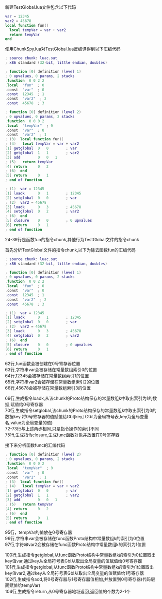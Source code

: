 新建TestGlobal.lua文件包含以下代码
```lua
var = 12345
var2 = 45678
local function fun()
  local tempVar = var + var2
  return tempVar
end
```
使用ChunkSpy.lua对TestGlobal.lua反编译得到以下汇编代码
```lua
; source chunk: luac.out
; x86 standard (32-bit, little endian, doubles)

; function [0] definition (level 1)
; 0 upvalues, 0 params, 2 stacks
.function  0 0 2 2
.local  "fun"  ; 0
.const  "var"  ; 0
.const  12345  ; 1
.const  "var2"  ; 2
.const  45678  ; 3

; function [0] definition (level 2)
; 0 upvalues, 0 params, 2 stacks
.function  0 0 0 2
.local  "tempVar"  ; 0
.const  "var"  ; 0
.const  "var2"  ; 1
; (3)  local function fun()
; (4)  	local tempVar = var + var2
[1] getglobal  0   0        ; var
[2] getglobal  1   1        ; var2
[3] add        0   0   1  
; (5)  	return tempVar
[4] return     0   2      
; (6)  end
[5] return     0   1      
; end of function

; (1)  var = 12345
[1] loadk      0   1        ; 12345
[2] setglobal  0   0        ; var
; (2)  var2 = 45678
[3] loadk      0   3        ; 45678
[4] setglobal  0   2        ; var2
; (6)  end
[5] closure    0   0        ; 0 upvalues
[6] return     0   1      
; end of function
```
24-39行是函数fun的指令chunk,其他行为TestGlobal文件的指令chunk

首先分析TestGlobal文件的指令chunk,以下为除去函数fun的汇编代码
```lua
; source chunk: luac.out
; x86 standard (32-bit, little endian, doubles)

; function [0] definition (level 1)
; 0 upvalues, 0 params, 2 stacks
.function  0 0 2 2
.local  "fun"  ; 0
.const  "var"  ; 0
.const  12345  ; 1
.const  "var2"  ; 2
.const  45678  ; 3

; (1)  var = 12345
[1] loadk      0   1        ; 12345
[2] setglobal  0   0        ; var
; (2)  var2 = 45678
[3] loadk      0   3        ; 45678
[4] setglobal  0   2        ; var2
; (6)  end
[5] closure    0   0        ; 0 upvalues
[6] return     0   1      
; end of function
```
62行,fun函数会被创建在0号寄存器位置  
63行,字符串var会被存储在常量数组索引0的位置  
64行,12345会被存储在常量数组索引1的位置  
65行,字符串var2会被存储在常量数组索引2的位置  
66行,45678会被存储在常量数组索引3的位置  

69行,生成指令loadk,从该chunk的Proto结构保存的常量数组k中取出索引为1的数据,赋值给0号寄存器  
70行,生成指令setglobal,该chunk的Proto结构保存的常量数组k中取出索引为0的数据key 将0号寄存器的值赋值给Gbl[key]
(Gbl为全局符号表,key为全局变量名,value为全局变量的值)  
72-73行与上述两步相同,只是指令操作的索引不同  
75行,生成指令closure,生成func函数对象并放置在0号寄存器  

接下来分析函数func的汇编代码
```lua
; function [0] definition (level 2)
; 0 upvalues, 0 params, 2 stacks
.function  0 0 0 2
.local  "tempVar"  ; 0
.const  "var"  ; 0
.const  "var2"  ; 1
; (3)  local function fun()
; (4)  	local tempVar = var + var2
[1] getglobal  0   0        ; var
[2] getglobal  1   1        ; var2
[3] add        0   0   1  
; (5)  	return tempVar
[4] return     0   2      
; (6)  end
[5] return     0   1      
; end of function
```
95行，tempVar的值放在0号寄存器  
96行,字符串var会被存储在func函数Proto结构中常量数组k的索引为0位置  
97行,字符串var2会被存储在func函数Proto结构中常量数组k的索引为1位置  

100行,生成指令getglobal,从func函数Proto结构中常量数组k的索引为0位置取出key值var,通过key从全局符号表Gbl从取出全局变量的值赋值给0号寄存器  
101行,生成指令getglobal,从func函数Proto结构中常量数组k的索引为1位置取出key值var2,通过key从全局符号表Gbl从取出全局变量的值赋值给1号寄存器  
102行,生成指令add,将0号寄存器与1号寄存器值相加,并放置到0号寄存器(代码层面赋值给tempVar)  
104行,生成指令return,从0号寄存器地址返回,返回值的个数为2-1个  
